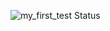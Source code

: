 ![my_first_test Status](https://img.shields.io/github/workflow/status/EdgarHarutyunyan2025/actions/my_first_test)
